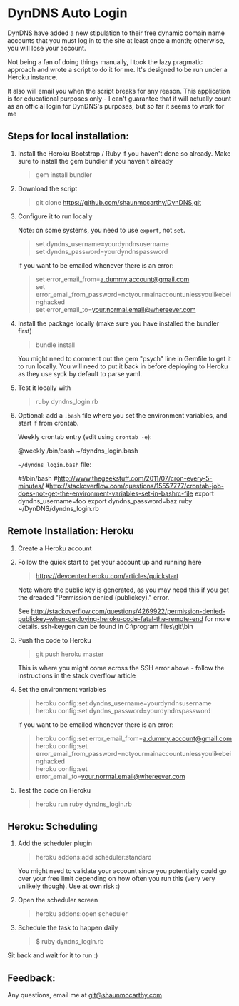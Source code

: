 DynDNS Auto Login
=================

DynDNS have added a new stipulation to their free dynamic domain name accounts
that you must log in to the site at least once a month; otherwise, you will 
lose your account.

Not being a fan of doing things manually, I took the lazy pragmatic approach 
and wrote a script to do it for me. It's designed to be run under a Heroku 
instance. 

It also will email you when the script breaks for any reason. This application
is for educational purposes only - I can't guarantee that it will actually count
as an official login for DynDNS's purposes, but so far it seems to work for me

Steps for local installation:
-----------------------------

1) Install the Heroku Bootstrap / Ruby if you haven't done so already. Make sure
   to install the gem bundler if you haven't already
   
   > gem install bundler

2) Download the script

   > git clone https://github.com/shaunmccarthy/DynDNS.git
   
3) Configure it to run locally

   Note: on some systems, you need to use `export`, not `set`.
   
   > set dyndns_username=yourdyndnsusername  
   > set dyndns_password=yourdyndnspassword

   If you want to be emailed whenever there is an error:
   
   > set error_email_from=a.dummy.account@gmail.com  
   > set error_email_from_password=notyourmainaccountunlessyoulikebeinghacked  
   > set error_email_to=your.normal.email@whereever.com

4) Install the package locally (make sure you have installed the bundler first)

   > bundle install

   You might need to comment out the gem "psych" line in Gemfile to get it to 
   run locally. You will need to put it back in before deploying to Heroku as they
   use syck by default to parse yaml.

4) Test it locally with 

   > ruby dyndns_login.rb

5) Optional: add a `.bash` file where you set the environment variables, and start if from crontab.
   
   Weekly crontab entry (edit using `crontab -e`):

    @weekly /bin/bash ~/dyndns_login.bash

   `~/dyndns_login.bash` file:

    #!/bin/bash
    #http://www.thegeekstuff.com/2011/07/cron-every-5-minutes/
    #http://stackoverflow.com/questions/15557777/crontab-job-does-not-get-the-environment-variables-set-in-bashrc-file
    export dyndns_username=foo
    export dyndns_password=baz
    ruby ~/DynDNS/dyndns_login.rb 

Remote Installation: Heroku
---------------------------

1) Create a Heroku account

2) Follow the quick start to get your account up and running here

   > https://devcenter.heroku.com/articles/quickstart
   
   Note where the public key is generated, as you may need this if you get the 
   dreaded "Permission denied (publickey)." error. 
   
   See http://stackoverflow.com/questions/4269922/permission-denied-publickey-when-deploying-heroku-code-fatal-the-remote-end 
   for more details. ssh-keygen can be found in C:\program files\git\bin

3) Push the code to Heroku

   > git push heroku master

   This is where you might come across the SSH error above - follow the 
   instructions in the stack overflow article

4) Set the environment variables

   > heroku config:set dyndns_username=yourdyndnsusername  
   > heroku config:set dyndns_password=yourdyndnspassword
   
   If you want to be emailed whenever there is an error:
   
   > heroku config:set error_email_from=a.dummy.account@gmail.com  
   > heroku config:set error_email_from_password=notyourmainaccountunlessyoulikebeinghacked  
   > heroku config:set error_email_to=your.normal.email@whereever.com  

5) Test the code on Heroku

   > heroku run ruby dyndns_login.rb
  
Heroku: Scheduling
------------------

1) Add the scheduler plugin

   > heroku addons:add scheduler:standard 
   
   You might need to validate your account since you potentially could go over 
   your free limit depending on how often you run this (very very unlikely 
   though). Use at own risk :)

2) Open the scheduler screen
   
   > heroku addons:open scheduler
   
3) Schedule the task to happen daily

   > $ ruby dyndns_login.rb
   
Sit back and wait for it to run :)

Feedback:
---------

Any questions, email me at git@shaunmccarthy.com
   


